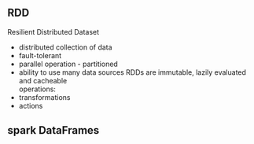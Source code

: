 ## RDD
Resilient Distributed Dataset
* distributed collection of data
* fault-tolerant
* parallel operation - partitioned
* ability to use many data sources
RDDs are immutable, lazily evaluated and cacheable   
operations:
 * transformations
 * actions
 ## spark DataFrames
 
